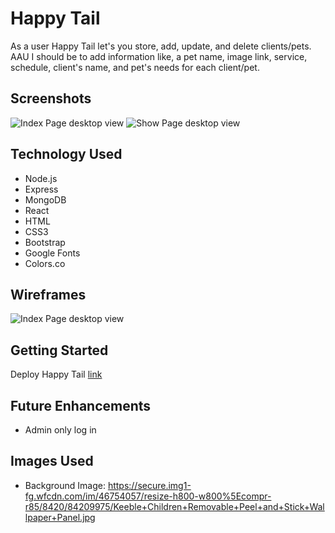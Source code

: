 # Happy Tail
As a user Happy Tail let's you store, add, update, and delete clients/pets. AAU I should be to add information like, a pet name, image link, service, schedule, client's name, and pet's needs for each client/pet.

## Screenshots
![Index Page desktop view](https://i.imgur.com/MYP5ytF.png)
![Show Page desktop view](https://i.imgur.com/uzxuSL4.png)

## Technology Used
* Node.js
* Express
* MongoDB
* React
* HTML
* CSS3
* Bootstrap
* Google Fonts
* Colors.co

## Wireframes
![Index Page desktop view](https://i.imgur.com/wWovn6U.png)

## Getting Started
Deploy Happy Tail [link](https://goofy-goldwasser-3e86bc.netlify.app/)

## Future Enhancements
* Admin only log in

## Images Used
* Background Image: https://secure.img1-fg.wfcdn.com/im/46754057/resize-h800-w800%5Ecompr-r85/8420/84209975/Keeble+Children+Removable+Peel+and+Stick+Wallpaper+Panel.jpg